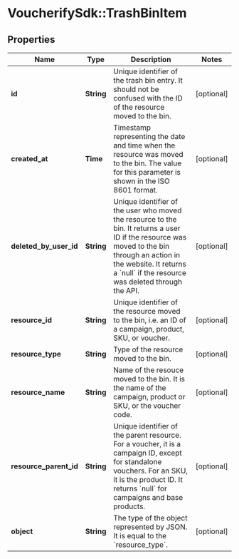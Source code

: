 # VoucherifySdk::TrashBinItem

## Properties

| Name | Type | Description | Notes |
| ---- | ---- | ----------- | ----- |
| **id** | **String** | Unique identifier of the trash bin entry. It should not be confused with the ID of the resource moved to the bin. | [optional] |
| **created_at** | **Time** | Timestamp representing the date and time when the resource was moved to the bin. The value for this parameter is shown in the ISO 8601 format. | [optional] |
| **deleted_by_user_id** | **String** | Unique identifier of the user who moved the resource to the bin. It returns a user ID if the resource was moved to the bin through an action in the website. It returns a &#x60;null&#x60; if the resource was deleted through the API. | [optional] |
| **resource_id** | **String** | Unique identifier of the resource moved to the bin, i.e. an ID of a campaign, product, SKU, or voucher. | [optional] |
| **resource_type** | **String** | Type of the resource moved to the bin. | [optional] |
| **resource_name** | **String** | Name of the resouce moved to the bin. It is the name of the campaign, product or SKU, or the voucher code. | [optional] |
| **resource_parent_id** | **String** | Unique identifier of the parent resource. For a voucher, it is a campaign ID, except for standalone vouchers. For an SKU, it is the product ID. It returns &#x60;null&#x60; for campaigns and base products. | [optional] |
| **object** | **String** | The type of the object represented by JSON. It is equal to the &#x60;resource_type&#x60;. | [optional] |


